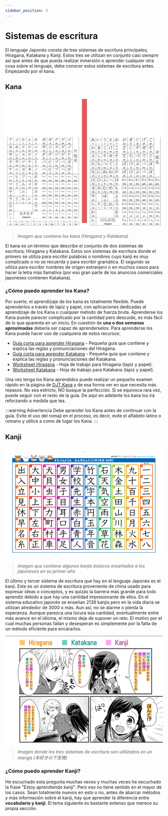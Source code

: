 ```yaml
---
sidebar_position: 3
---
```

# Sistemas de escritura

El lenguaje Japonés consta de tres sistemas de escritura principales; Hiragana, Katakana y Kanji. Estos tres se utilizan en conjunto casi siempre así que antes de que pueda realizar inmersión o aprender cualquier otra cosa sobre el lenguaje, debe conocer estos sistemas de escritura antes. Empezando por el kana.

## Kana
![kana](../../assets/main_guide/writing_kana.png)
> _Imagen que contiene los kana (Hiragana y Katakana)_

El kana es un término que describe el conjunto de dos sistemas de escritura; Hiragana y Katakana. Estos son sistemas de escritura donde el primero se utiliza para escribir palabras o nombres cuyo kanji es muy complicado o no se recuerda y para escribir gramática. El segundo se utiliza para escribir nombres de origen extranjero o en muchos casos para hacer la letra más llamativa (por eso gran parte de los anuncios comerciales japoneses contienen Katakana).

### ¿Cómo puedo aprender los Kana?
Por suerte, el aprendizaje de los kana es totalmente flexible. Puede aprenderlos a través de lapiz y papel, con aplicaciones dedicadas al aprendizaje de los Kana o cualquier método de fuerza bruta. Aprenderse los Kana puede parecer complicado por la cantidad pero descuide, es más fácil de lo que aparenta en un inicio. En cuestión de **una o dos semanas aproximadas** debería ser capaz de aprenderselos. Para aprenderse los Kana puede hacer uso de cualquiera de estos recursos:

- [Guía corta para aprender Hiragana](http://www.aprenderjapones.com/curso-de-japones/hiragana-basico/) - Pequeña guía que contiene y explica las reglas y pronunciaciones del Hiragana.
- [Guía corta para aprender Katakana](http://www.aprenderjapones.com/curso-de-japones/katakana-basico/) - Pequeña guía que contiene y explica las reglas y pronunciaciones del Katakana.
- [Worksheet Hiragana](http://japanese-lesson.com/resources/pdf/characters/hiragana_writing_practice_sheets.pdf) - Hoja de trabajo para Hiragana (lapiz y papel).
- [Worksheet Katakana](http://japanese-lesson.com/resources/pdf/katakana_writing_practice_sheets.pdf) - Hoja de trabajo para Katakana (lapiz y papel).

Una vez tenga los Kana aprendidos puede realizar un pequeño examen rápido en la página de [DJT Kana](https://djtguide.neocities.org/kana/index.html) y de esa forma ver en que necesita más repasos. No sea estricto, NO busque la perfección. Si se equivoca rara vez, puede seguir con el resto de la guía. De aquí en adelante los kana los irá reforzando a medida que lea.

:::warning Advertencia
Debe aprender los Kana antes de continuar con la guía. Evite el uso del romaji en el proceso, es decir, evite el alfabeto latino o romano y utilice a como de lugar los Kana.
:::

## Kanji

![kanji](../../assets/main_guide/kanji_first_learners.png)
> _Imagen que contiene algunos kanjis básicos enseñados a los japoneses en su primer año_

El último y tercer sistema de escritura que hay en el lenguaje Japonés es el kanji. Este es un sistema de escritura proveniente de china usado para expresar ideas o conceptos, y es quizás la barrera más grande para todo aprendiz debido a que hay una cantidad impresionante de ellos. En el sistema educativo japonés se enseñan 2136 kanjis pero en la vida diaria se utilizan alrededor de 3000 o más. Aun así, no se alarme o pierda la esperanza. Aunque parezca una locura esa cantidad, eventualmente entre más avance en el idioma, el mismo deja de suponer un reto. El motivo por el cual muchas personas fallan y desesperan es simplemente por la falta de un método eficiente para encararlos.

![kanji](../../assets/main_guide/example_kana_kanji.png)
> _Imagen donde los tres sistemas de escritura son utilizados en un manga (本好きの下苦情)_

### ¿Cómo puedo aprender Kanji?
He escuchado esta pregunta muchas veces y muchas veces he escuchado la frase "Estoy aprendiendo kanji". Pero eso no tiene sentido en el mayor de los casos. Sean totalmente nuevos en esto o no, antes de abarcar métodos y más información sobre el kanji, hay que aprender la diferencia entre **vocabulario y kanji**. El tema siguiente es bastante extenso que merece su propia sección.
